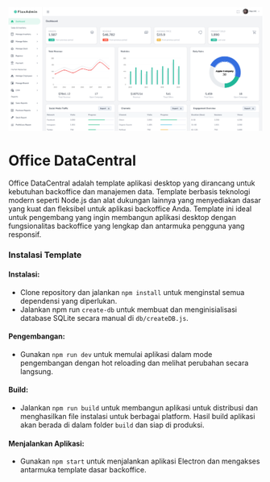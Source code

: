 <img src="./assets/sss.png">

# Office DataCentral

Office DataCentral adalah template aplikasi desktop yang dirancang untuk kebutuhan backoffice dan manajemen data. Template berbasis teknologi modern seperti Node.js dan alat dukungan lainnya yang menyediakan dasar yang kuat dan fleksibel untuk aplikasi backoffice Anda. Template ini ideal untuk pengembang yang ingin membangun aplikasi desktop dengan fungsionalitas backoffice yang lengkap dan antarmuka pengguna yang responsif.

### Instalasi Template

#### Instalasi:
- Clone repository dan jalankan `npm install` untuk menginstal semua dependensi yang diperlukan.
- Jalankan npm run `create-db` untuk membuat dan menginisialisasi database SQLite secara manual di `db/createDB.js`.

#### Pengembangan:
- Gunakan `npm run dev` untuk memulai aplikasi dalam mode pengembangan dengan hot reloading dan melihat perubahan secara langsung.

#### Build:
- Jalankan `npm run build` untuk membangun aplikasi untuk distribusi dan menghasilkan file instalasi untuk berbagai platform. Hasil build aplikasi akan berada di dalam folder `build` dan siap di produksi.

#### Menjalankan Aplikasi:
- Gunakan `npm start` untuk menjalankan aplikasi Electron dan mengakses antarmuka template dasar backoffice.
